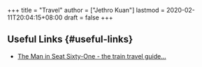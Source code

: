 +++
title = "Travel"
author = ["Jethro Kuan"]
lastmod = 2020-02-11T20:04:15+08:00
draft = false
+++

## Useful Links {#useful-links}

-   [The Man in Seat Sixty-One - the train travel guide...](https://www.seat61.com/)
